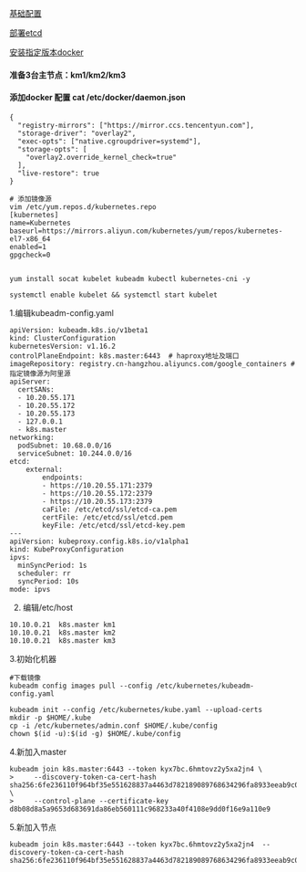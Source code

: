 
[基础配置](https://github.com/573009114/Kubernetes.install/blob/master/No.00%20%E5%86%99%E5%9C%A8%E6%9C%80%E5%89%8D%E9%9D%A2.md)

[部署etcd](https://github.com/573009114/Kubernetes.install/blob/master/No.03%20%E5%BF%AB%E9%80%9F%E9%83%A8%E7%BD%B2etcd%E6%9C%8D%E5%8A%A1%EF%BC%88%E5%B8%A6%E8%AF%81%E4%B9%A6%EF%BC%89.md)

[安装指定版本docker](https://github.com/573009114/Kubernetes.install/blob/master/No.05%20%E5%AE%89%E8%A3%85%E6%8C%87%E5%AE%9A%E7%89%88%E6%9C%ACdocker.md)
#### 准备3台主节点：km1/km2/km3

#### 添加docker 配置 cat /etc/docker/daemon.json
```
{
  "registry-mirrors": ["https://mirror.ccs.tencentyun.com"],
  "storage-driver": "overlay2",
  "exec-opts": ["native.cgroupdriver=systemd"],
  "storage-opts": [
    "overlay2.override_kernel_check=true"
  ],
  "live-restore": true
}

```

 ```
# 添加镜像源
vim /etc/yum.repos.d/kubernetes.repo
[kubernetes]
name=Kubernetes
baseurl=https://mirrors.aliyun.com/kubernetes/yum/repos/kubernetes-el7-x86_64
enabled=1
gpgcheck=0

 
yum install socat kubelet kubeadm kubectl kubernetes-cni -y

systemctl enable kubelet && systemctl start kubelet
 
 ```

1.编辑kubeadm-config.yaml
```
apiVersion: kubeadm.k8s.io/v1beta1
kind: ClusterConfiguration
kubernetesVersion: v1.16.2
controlPlaneEndpoint: k8s.master:6443  # haproxy地址及端口
imageRepository: registry.cn-hangzhou.aliyuncs.com/google_containers # 指定镜像源为阿里源
apiServer:
  certSANs:
  - 10.20.55.171
  - 10.20.55.172
  - 10.20.55.173
  - 127.0.0.1
  - k8s.master
networking:
  podSubnet: 10.68.0.0/16
  serviceSubnet: 10.244.0.0/16
etcd:
    external:
        endpoints:
        - https://10.20.55.171:2379
        - https://10.20.55.172:2379
        - https://10.20.55.173:2379
        caFile: /etc/etcd/ssl/etcd-ca.pem
        certFile: /etc/etcd/ssl/etcd.pem
        keyFile: /etc/etcd/ssl/etcd-key.pem
---
apiVersion: kubeproxy.config.k8s.io/v1alpha1
kind: KubeProxyConfiguration
ipvs:
  minSyncPeriod: 1s
  scheduler: rr
  syncPeriod: 10s
mode: ipvs

```

2. 编辑/etc/host
```
10.10.0.21  k8s.master km1
10.10.0.21  k8s.master km2
10.10.0.21  k8s.master km3
```

3.初始化机器
```
#下载镜像
kubeadm config images pull --config /etc/kubernetes/kubeadm-config.yaml
```

```
kubeadm init --config /etc/kubernetes/kube.yaml --upload-certs
mkdir -p $HOME/.kube
cp -i /etc/kubernetes/admin.conf $HOME/.kube/config
chown $(id -u):$(id -g) $HOME/.kube/config
```
4.新加入master
```
kubeadm join k8s.master:6443 --token kyx7bc.6hmtovz2y5xa2jn4 \
>     --discovery-token-ca-cert-hash sha256:6fe236110f964bf35e551628837a4463d782189089768634296fa8933eeab9c0 \
>     --control-plane --certificate-key d8b08d8a5a9653d683691da86eb560111c968233a40f4108e9dd0f16e9a110e9
```
5.新加入节点
```
kubeadm join k8s.master:6443 --token kyx7bc.6hmtovz2y5xa2jn4  --discovery-token-ca-cert-hash sha256:6fe236110f964bf35e551628837a4463d782189089768634296fa8933eeab9c0
```
